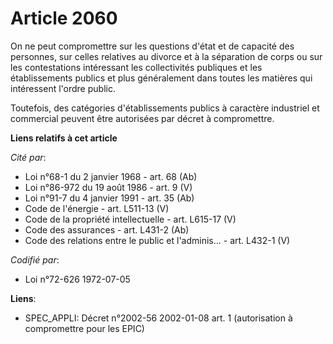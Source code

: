 # Article 2060

On ne peut compromettre sur les questions d'état et de capacité des personnes, sur celles relatives au divorce et à la
séparation de corps ou sur les contestations intéressant les collectivités publiques et les établissements publics et plus
généralement dans toutes les matières qui intéressent l'ordre public.

Toutefois, des catégories d'établissements publics à caractère industriel et commercial peuvent être autorisées par décret à
compromettre.

**Liens relatifs à cet article**

_Cité par_:

  - Loi n°68-1 du 2 janvier 1968 - art. 68 (Ab)
  - Loi n°86-972 du 19 août 1986 - art. 9 (V)
  - Loi n°91-7 du 4 janvier 1991 - art. 35 (Ab)
  - Code de l'énergie - art. L511-13 (V)
  - Code de la propriété intellectuelle - art. L615-17 (V)
  - Code des assurances - art. L431-2 (Ab)
  - Code des relations entre le public et l'adminis... - art. L432-1 (V)

_Codifié par_:

  - Loi n°72-626 1972-07-05

**Liens**:

  - SPEC_APPLI: Décret n°2002-56 2002-01-08 art. 1 (autorisation à compromettre pour les EPIC)
